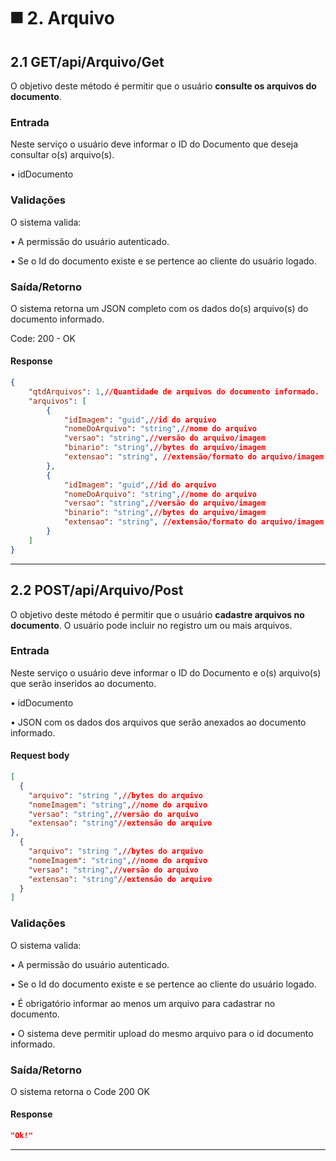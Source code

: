 # ◼️ 2. Arquivo

## 2.1 GET/api/Arquivo/Get

O objetivo deste método é permitir que o usuário **consulte os arquivos do documento**.

### Entrada

Neste serviço o usuário deve informar o ID do Documento que deseja consultar o(s) arquivo(s).

• idDocumento

### Validações

O sistema valida:

• A permissão do usuário autenticado.

• Se o Id do documento existe e se pertence ao cliente do usuário logado.

### Saída/Retorno

O sistema retorna um JSON completo com os dados do(s) arquivo(s) do documento informado.

Code: 200 - OK

#### Response

```json
{
    "qtdArquivos": 1,//Quantidade de arquivos do documento informado.
    "arquivos": [
        {
            "idImagem": "guid",//id do arquivo
            "nomeDoArquivo": "string",//nome do arquivo
            "versao": "string",//versão do arquivo/imagem
            "binario": "string",//bytes do arquivo/imagem
            "extensao": "string", //extensão/formato do arquivo/imagem
        },
        {
            "idImagem": "guid",//id do arquivo
            "nomeDoArquivo": "string",//nome do arquivo
            "versao": "string",//versão do arquivo/imagem
            "binario": "string",//bytes do arquivo/imagem
            "extensao": "string", //extensão/formato do arquivo/imagem
        }
    ]
}
```

***

## 2.2 POST/api/Arquivo/Post

O objetivo deste método é permitir que o usuário **cadastre arquivos no documento**. O usuário pode incluir no registro um ou mais arquivos.

### Entrada

Neste serviço o usuário deve informar o ID do Documento e o(s) arquivo(s) que serão inseridos ao documento.&#x20;

• idDocumento

• JSON com os dados dos arquivos que serão anexados ao documento informado.

#### Request body

```json
[
  {
    "arquivo": "string ",//bytes do arquivo
    "nomeImagem": "string",//nome do arquivo
    "versao": "string",//versão do arquivo
    "extensao": "string"//extensão do arquivo  
},
  {
    "arquivo": "string ",//bytes do arquivo
    "nomeImagem": "string",//nome do arquivo
    "versao": "string",//versão do arquivo
    "extensao": "string"//extensão do arquivo  
  }
]
```

### Validações

O sistema valida:

• A permissão do usuário autenticado.

• Se o Id do documento existe e se pertence ao cliente do usuário logado.&#x20;

• É obrigatório informar ao menos um arquivo para cadastrar no documento.

• O sistema deve permitir upload do mesmo arquivo para o id documento informado.

### Saída/Retorno

O sistema retorna o Code 200 OK

#### Response

```json
"Ok!"
```

***

